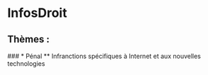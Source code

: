# InfosDroit

## Thèmes :

### * Pénal
** Infranctions spécifiques à Internet et aux nouvelles technologies
